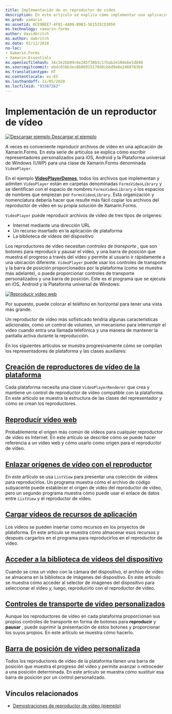 ```yaml
---
title: Implementación de un reproductor de vídeo
description: En este artículo se explica cómo implementar una aplicación de reproductor de vídeo mediante Xamarin.Forms.
ms.prod: xamarin
ms.assetid: 0CE9BEE7-4F81-4A00-B9B3-5E2535CD3050
ms.technology: xamarin-forms
author: davidbritch
ms.author: dabritch
ms.date: 02/12/2018
no-loc:
- Xamarin.Forms
- Xamarin.Essentials
ms.openlocfilehash: 34c3e2bb09c6e285f38b3c17bab2e10debe1d890
ms.sourcegitcommit: ebdc016b3ec0b06915170d0cbbd9e0e2469763b9
ms.translationtype: HT
ms.contentlocale: es-ES
ms.lasthandoff: 11/05/2020
ms.locfileid: "93367262"
---
```

# <a name="implementing-a-video-player"></a>Implementación de un reproductor de vídeo

[![Descargar ejemplo](~/media/shared/download.png) Descargar el ejemplo](/samples/xamarin/xamarin-forms-samples/customrenderers-videoplayerdemos)

A veces es conveniente reproducir archivos de vídeo en una aplicación de Xamarin.Forms. En esta serie de artículos se explica cómo escribir representadores personalizados para iOS, Android y la Plataforma universal de Windows (UWP) para una clase de Xamarin.Forms denominada `VideoPlayer`.

En el ejemplo [**VideoPlayerDemos**](/samples/xamarin/xamarin-forms-samples/customrenderers-videoplayerdemos), todos los archivos que implementan y admiten `VideoPlayer` están en carpetas denominadas `FormsVideoLibrary` y se identifican con el espacio de nombres `FormsVideoLibrary` o los espacios de nombres que empiezan por `FormsVideoLibrary`. Esta organización y nomenclatura debería hacer que resulte más fácil copiar los archivos del reproductor de vídeo en su propia solución de Xamarin.Forms.

`VideoPlayer` puede reproducir archivos de vídeo de tres tipos de orígenes:

- Internet mediante una dirección URL
- Un recurso insertado en la aplicación de plataforma
- La biblioteca de vídeos del dispositivo

Los reproductores de vídeo necesitan *controles de transporte* , que son botones para reproducir y pausar el vídeo, y una barra de posición que muestra el progreso a través del vídeo y permite al usuario ir rápidamente a una ubicación diferente. `VideoPlayer` puede usar los controles de transporte y la barra de posición proporcionados por la plataforma (como se muestra más adelante), o puede proporcionar controles de transporte personalizados y una barra de posición. Este es el programa que se ejecuta en iOS, Android y la Plataforma universal de Windows:

[![Reproducir vídeo web](web-videos-images/playwebvideo-small.png "Reproducir vídeo web")](web-videos-images/playwebvideo-large.png#lightbox "Reproducir vídeo web")

Por supuesto, puede colocar el teléfono en horizontal para tener una vista más grande.

Un reproductor de vídeo más sofisticado tendría algunas características adicionales, como un control de volumen, un mecanismo para interrumpir el vídeo cuando entra una llamada telefónica y una manera de mantener la pantalla activa durante la reproducción.

En los siguientes artículos se muestra progresivamente cómo se compilan los representadores de plataforma y las clases auxiliares:

## <a name="creating-the-platform-video-players"></a>[Creación de reproductores de vídeo de la plataforma](player-creation.md)

Cada plataforma necesita una clase `VideoPlayerRenderer` que crea y mantiene un control de reproductor de vídeo compatible con la plataforma. En este artículo se muestra la estructura de las clases del representador y cómo se crean los reproductores.

## <a name="playing-a-web-video"></a>[Reproducir vídeo web](web-videos.md)

Probablemente el origen más común de vídeos para cualquier reproductor de vídeo es Internet. En este artículo se describe cómo se puede hacer referencia a un vídeo web y cómo usarlo como origen para el reproductor de vídeo.

## <a name="binding-video-sources-to-the-player"></a>[Enlazar orígenes de vídeo con el reproductor](source-bindings.md)

En este artículo se usa `ListView` para presentar una colección de vídeos para reproducirlos. Un programa muestra cómo el archivo de código subyacente puede establecer el origen de vídeo del reproductor de vídeo, pero un segundo programa muestra cómo puede usar el enlace de datos entre `ListView` y el reproductor de vídeo.

## <a name="loading-application-resource-videos"></a>[Cargar vídeos de recursos de aplicación](loading-resources.md)

Los vídeos se pueden insertar como recursos en los proyectos de plataforma. En este artículo se muestra cómo almacenar esos recursos y después cargarlos en el programa para reproducirlos en el reproductor de vídeo.

## <a name="accessing-the-devices-video-library"></a>[Acceder a la biblioteca de vídeos del dispositivo](accessing-library.md)

Cuando se crea un vídeo con la cámara del dispositivo, el archivo de vídeo se almacena en la biblioteca de imágenes del dispositivo. En este artículo se muestra cómo acceder al selector de imágenes del dispositivo para seleccionar el vídeo y, luego, reproducirlo con el reproductor de vídeo.

## <a name="custom-video-transport-controls"></a>[Controles de transporte de vídeo personalizados](custom-transport.md)

Aunque los reproductores de vídeo en cada plataforma proporcionan sus propios controles de transporte en forma de botones para **reproducir** y **pausar** , puede suprimir la presentación de estos botones y proporcionar los suyos propios. En este artículo se muestra cómo hacerlo.

## <a name="custom-video-positioning"></a>[Barra de posición de vídeo personalizada](custom-positioning.md)

Todos los reproductores de vídeo de la plataforma tienen una barra de posición que muestra el progreso del vídeo y permite avanzar o retroceder a una posición determinada. En este artículo se muestra cómo sustituir esa barra de posición por un control personalizado.

## <a name="related-links"></a>Vínculos relacionados

- [Demostraciones de reproductor de vídeo (ejemplo)](/samples/xamarin/xamarin-forms-samples/customrenderers-videoplayerdemos)